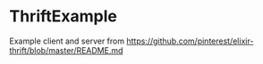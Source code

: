 # ThriftExample

Example client and server from https://github.com/pinterest/elixir-thrift/blob/master/README.md
